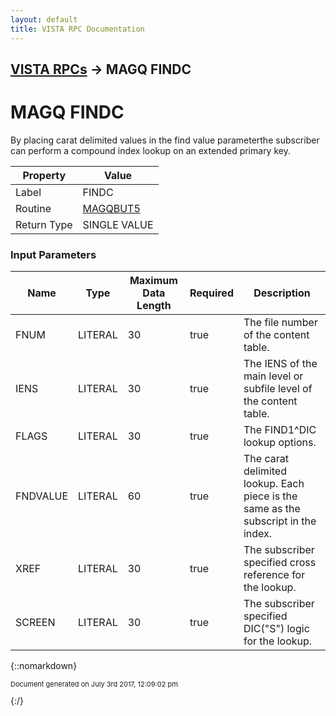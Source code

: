 ```yaml
---
layout: default
title: VISTA RPC Documentation
---
```


## [VISTA RPCs](TableOfContents) &#8594; MAGQ FINDC
# MAGQ FINDC

By placing carat delimited values in the find value parameterthe subscriber can perform a compound index lookup on an extended primary key.

Property | Value
--- | ---
Label | FINDC
Routine | [MAGQBUT5](http://code.osehra.org/dox/Routine_MAGQBUT5_source.html)
Return Type | SINGLE VALUE


### Input Parameters

Name | Type | Maximum Data Length | Required | Description
--- | --- | --- | --- | ---
FNUM | LITERAL | 30 | true | The file number of the content table.
IENS | LITERAL | 30 | true | The IENS of the main level or subfile level of the content table.
FLAGS | LITERAL | 30 | true | The FIND1^DIC lookup options.
FNDVALUE | LITERAL | 60 | true | The carat delimited lookup.  Each piece is the same as the subscript in the index.
XREF | LITERAL | 30 | true | The subscriber specified cross reference for the lookup.
SCREEN | LITERAL | 30 | true | The subscriber specified DIC(&quot;S&quot;) logic for the lookup.



{::nomarkdown} <br/><p style="font-size: 11px">Document generated on July 3rd 2017, 12:09:02 pm</p>{:/}